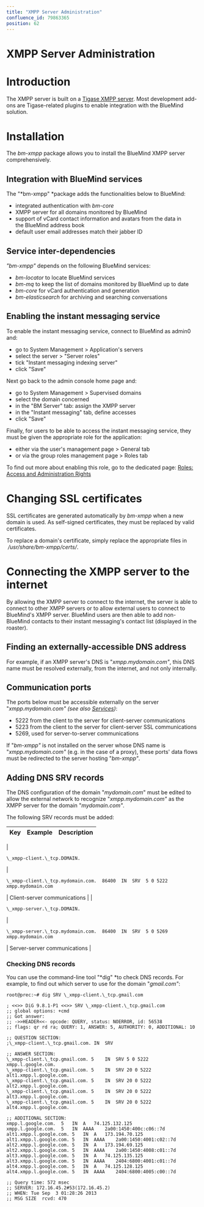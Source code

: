 ```yaml
---
title: "XMPP Server Administration"
confluence_id: 79863365
position: 62
---
```

# XMPP Server Administration


# Introduction

The XMPP server is built on a [Tigase XMPP server](http://www.tigase.org/). Most development add-ons are Tigase-related plugins to enable integration with the BlueMind solution.


# Installation

The *bm-xmpp* package allows you to install the BlueMind XMPP server comprehensively.

## Integration with BlueMind services

The "*bm-xmpp" *package adds the functionalities below to BlueMind:

- integrated authentication with *bm-core*
- XMPP server for all domains monitored by BlueMind
- support of vCard contact information and avatars from the data in the BlueMind address book 
- default user email addresses match their jabber ID


## Service inter-dependencies

*"bm-xmpp"* depends on the following BlueMind services:

- *bm-locator* to locate BlueMind services
- *bm-mq* to keep the list of domains monitored by BlueMind up to date
- *bm-core* for vCard authentication and generation
- *bm-elasticsearch* for archiving and searching conversations


## Enabling the instant messaging service 

To enable the instant messaging service, connect to BlueMind as admin0 and:

- go to System Management > Application's servers
- select the server > "Server roles"
- tick "Instant messaging indexing server"
- click "Save"


Next go back to the admin console home page and:

- go to System Management > Supervised domains
- select the domain concerned
- in the "BM Server" tab: assign the XMPP server
- in the "Instant messaging" tab, define accesses
- click "Save"


Finally, for users to be able to access the instant messaging service, they must be given the appropriate role for the application:

- either via the user's management page > General tab
- or via the group roles management page > Roles tab


To find out more about enabling this role, go to the dedicated page: [Roles: Access and Administration Rights](/Guide_de_l_administrateur/Gestion_des_entités/Utilisateurs/Les_rôles_droits_d_accès_et_d_administration/)

# Changing SSL certificates

SSL certificates are generated automatically by *bm-xmpp* when a new domain is used. As self-signed certificates, they must be replaced by valid certificates.

To replace a domain's certificate, simply replace the appropriate files in  */usr/share/bm-xmpp/certs/*.

# Connecting the XMPP server to the internet

By allowing the XMPP server to connect to the internet, the server is able to connect to other XMPP servers or to allow external users to connect to BlueMind's XMPP server. BlueMind users are then able to add non-BlueMind contacts to their instant messaging's contact list (displayed in the roaster). 

## Finding an externally-accessible DNS address

For example, if an XMPP server's DNS is "*xmpp.mydomain.com"*, this DNS name must be resolved externally, from the internet, and not only internally.

## Communication ports

The ports below must be accessible externally on the server "*xmpp.mydomain.com" (see also [Services](/Guide_de_l_administrateur/Présentation_du_produit/Les_services/))*:

- 5222 from the client to the server for client-server communications
- 5223 from the client to the server for client-server SSL communications
- 5269, used for server-to-server communications 


If "*bm-xmpp"* is not installed on the server whose DNS name is "*xmpp.mydomain.com"* (e.g. in the case of a proxy), these ports' data flows must be redirected to the server hosting "*bm-xmpp"*.

## Adding DNS SRV records

The DNS configuration of the domain "*mydomain.com*" must be edited to allow the external network to recognize "*xmpp.mydomain.com"* as the XMPP server for the domain "*mydomain.com"*.

The following SRV records must be added:


| Key | Example | Description |
| --- | --- | --- |
| 
```
\_xmpp-client.\_tcp.DOMAIN.
```
 | 
```
\_xmpp-client.\_tcp.mydomain.com.  86400  IN  SRV  5 0 5222  xmpp.mydomain.com
```
 | Client-server communications |
| 
```
\_xmpp-server.\_tcp.DOMAIN.
```
 | 
```
\_xmpp-server.\_tcp.mydomain.com.  86400  IN  SRV  5 0 5269  xmpp.mydomain.com
```
 | Server-server communications |


### Checking DNS records

You can use the command-line tool "*dig" *to check DNS records. For example, to find out which server to use for the domain "*gmail.com"*:

```
root@prec:~# dig SRV \_xmpp-client.\_tcp.gmail.com

; <<>> DiG 9.8.1-P1 <<>> SRV \_xmpp-client.\_tcp.gmail.com
;; global options: +cmd
;; Got answer:
;; ->>HEADER<<- opcode: QUERY, status: NOERROR, id: 56538
;; flags: qr rd ra; QUERY: 1, ANSWER: 5, AUTHORITY: 0, ADDITIONAL: 10

;; QUESTION SECTION:
;\_xmpp-client.\_tcp.gmail.com.	IN	SRV

;; ANSWER SECTION:
\_xmpp-client.\_tcp.gmail.com. 5	IN	SRV	5 0 5222 xmpp.l.google.com.
\_xmpp-client.\_tcp.gmail.com. 5	IN	SRV	20 0 5222 alt1.xmpp.l.google.com.
\_xmpp-client.\_tcp.gmail.com. 5	IN	SRV	20 0 5222 alt2.xmpp.l.google.com.
\_xmpp-client.\_tcp.gmail.com. 5	IN	SRV	20 0 5222 alt3.xmpp.l.google.com.
\_xmpp-client.\_tcp.gmail.com. 5	IN	SRV	20 0 5222 alt4.xmpp.l.google.com.

;; ADDITIONAL SECTION:
xmpp.l.google.com.	5	IN	A	74.125.132.125
xmpp.l.google.com.	5	IN	AAAA	2a00:1450:400c:c06::7d
alt1.xmpp.l.google.com.	5	IN	A	173.194.70.125
alt1.xmpp.l.google.com.	5	IN	AAAA	2a00:1450:4001:c02::7d
alt2.xmpp.l.google.com.	5	IN	A	173.194.69.125
alt2.xmpp.l.google.com.	5	IN	AAAA	2a00:1450:4008:c01::7d
alt3.xmpp.l.google.com.	5	IN	A	74.125.135.125
alt3.xmpp.l.google.com.	5	IN	AAAA	2404:6800:4001:c01::7d
alt4.xmpp.l.google.com.	5	IN	A	74.125.128.125
alt4.xmpp.l.google.com.	5	IN	AAAA	2404:6800:4005:c00::7d

;; Query time: 572 msec
;; SERVER: 172.16.45.2#53(172.16.45.2)
;; WHEN: Tue Sep  3 01:28:26 2013
;; MSG SIZE  rcvd: 470
```


